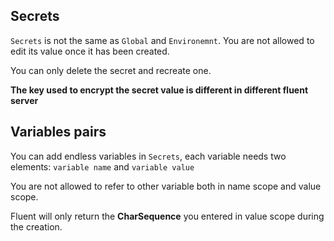 ## Secrets

`Secrets` is not the same as `Global` and `Environemnt`. You are not allowed to edit its value once it has been created.

You can only delete the secret and recreate one.

**The key used to encrypt the secret value is different in different fluent server**

Variables pairs
---

You can add endless variables in `Secrets`, each variable needs two elements: `variable name` and `variable value`

You are not allowed to refer to other variable both in name scope and value scope.

Fluent will only return the **CharSequence** you entered in value scope during the creation.